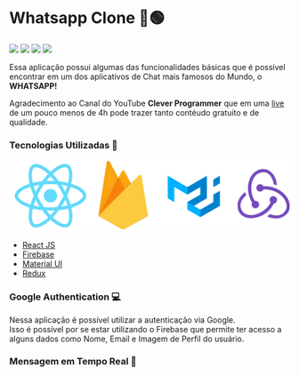 # Whatsapp Clone 💬🟢
![](https://img.shields.io/github/languages/count/LuuizAlves/React_Firebase-Whatsapp) ![](https://img.shields.io/github/languages/top/LuuizAlves/React_Firebase-Whatsapp) ![](https://img.shields.io/github/last-commit/LuuizAlves/React_Firebase-Whatsapp) ![](https://img.shields.io/github/repo-size/LuuizAlves/React_Firebase-Whatsapp)

Essa aplicação possui algumas das funcionalidades básicas que é possível encontrar em um dos aplicativos de Chat mais famosos do Mundo, o <strong>WHATSAPP!</strong>

Agradecimento ao Canal do YouTube <strong>Clever Programmer</strong> que em uma <a href="https://bit.ly/3qIxjch" target="_blank">live</a> de um pouco menos de 4h pode trazer tanto contéudo gratuito e de qualidade.

### Tecnologias Utilizadas 🚀

<p align="center">
  <img src="https://github.com/LuuizAlves/React_Firebase-Whatsapp/blob/master/github/Techs.png?raw=true" alt="Techs"/>
</p>

- <a target="_blank" href="https://reactjs.org/">React JS</a>
- <a target="_blank" href="https://firebase.google.com/docs">Firebase</a>
- <a target="_blank" href="https://material-ui.com/pt/">Material UI</a>
- <a target="_blank" href="https://redux.js.org/">Redux</a>

### Google Authentication 💻
Nessa aplicação é possível utilizar a autenticação via Google. <br/>
Isso é possível por se estar utilizando o Firebase que permite ter acesso a alguns dados como Nome, Email e Imagem de Perfil do usuário.

### Mensagem em Tempo Real 💬
